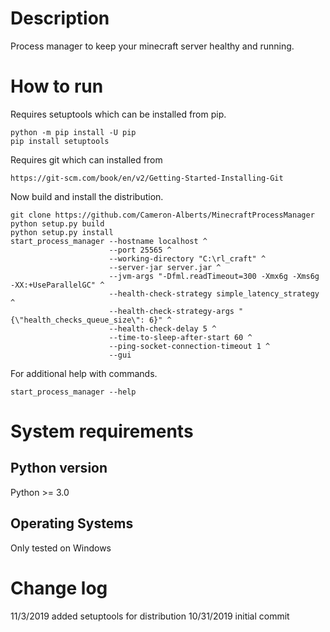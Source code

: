 # Description
Process manager to keep your minecraft server healthy and running.

# How to run

Requires setuptools which can be installed from pip.

```
python -m pip install -U pip
pip install setuptools
```

Requires git which can installed from

```
https://git-scm.com/book/en/v2/Getting-Started-Installing-Git
```

Now build and install the distribution.

```
git clone https://github.com/Cameron-Alberts/MinecraftProcessManager
python setup.py build
python setup.py install
start_process_manager --hostname localhost ^
                      --port 25565 ^
                      --working-directory "C:\rl_craft" ^
                      --server-jar server.jar ^
                      --jvm-args "-Dfml.readTimeout=300 -Xmx6g -Xms6g -XX:+UseParallelGC" ^
                      --health-check-strategy simple_latency_strategy ^
                      --health-check-strategy-args "{\"health_checks_queue_size\": 6}" ^
                      --health-check-delay 5 ^
                      --time-to-sleep-after-start 60 ^
                      --ping-socket-connection-timeout 1 ^
                      --gui
```

For additional help with commands.

```
start_process_manager --help
```

# System requirements

## Python version
Python >= 3.0

## Operating Systems
Only tested on Windows

# Change log
11/3/2019 added setuptools for distribution
10/31/2019 initial commit